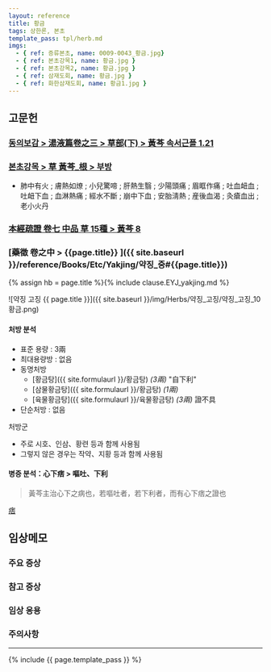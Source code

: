 ```yaml
---
layout: reference
title: 황금
tags: 상한론, 본초
template_pass: tpl/herb.md
imgs:
  - { ref: 증류본초, name: 0009-0043_황금.jpg}
  - { ref: 본초강목1, name: 황금.jpg }
  - { ref: 본초강목2, name: 황금.jpg }
  - { ref: 삼재도회, name: 황금.jpg }
  - { ref: 화한삼재도회, name: 황금1.jpg }
---
```



## 고문헌

### [동의보감 > 湯液篇卷之三 > 草部(下) >  黃芩 속서근플 1.21](https://mediclassics.kr/books/8/volume/22/#content_141)

### [본초강목 > 草	黃芩_根 > 부방]()

* 肺中有火 ; 膚熱如燎 ; 小兒驚啼 ; 肝熱生翳 ; 少陽頭痛 ; 眉眶作痛 ; 吐血衄血 ; 吐衄下血 ; 血淋熱痛 ; 經水不斷 ; 崩中下血 ; 安胎淸熱 ; 産後血渴 ; 灸瘡血出 ; 老小火丹

### [本經疏證 卷七 中品 草 15種 > 黃芩 8](https://mediclassics.kr/books/154/volume/7/#content_62)


### [藥徵 卷之中 > {{page.title}} ]({{ site.baseurl }}/reference/Books/Etc/Yakjing/약징_중#{{page.title}})

{% assign hb = page.title %}{% include clause.EYJ_yakjing.md %}

![약징 고징 {{ page.title }}]({{ site.baseurl }}/img/Herbs/약징_고징/약징_고징_10황금.png)

#### 처방 분석

* 표준 용량 : 3兩
* 최대용량방 : 없음
* 동명처방
  - [황금탕]({{ site.formulaurl }}/황금탕) _(3兩)_ "自下利"
  - [삼물황금탕]({{ site.formulaurl }}/황금탕) _(1兩)_
  - [육물황금탕]({{ site.formulaurl }}/육물황금탕) _(3兩)_ 證不具
* 단순처방 : 없음

처방군
* 주로 시호、인삼、황련 등과 함께 사용됨
* 그렇지 않은 경우는 작약、지황 등과 함께 사용됨

#### 병증 분석：心下痞 > 嘔吐、下利

> 黃芩主治心下之病也，若嘔吐者，若下利者，而有心下痞之證也

[痞]({{site.sympurl}}/비)





## 임상메모




### 주요 증상


### 참고 증상

### 임상 응용




### 주의사항

***

{% include {{ page.template_pass }} %}
